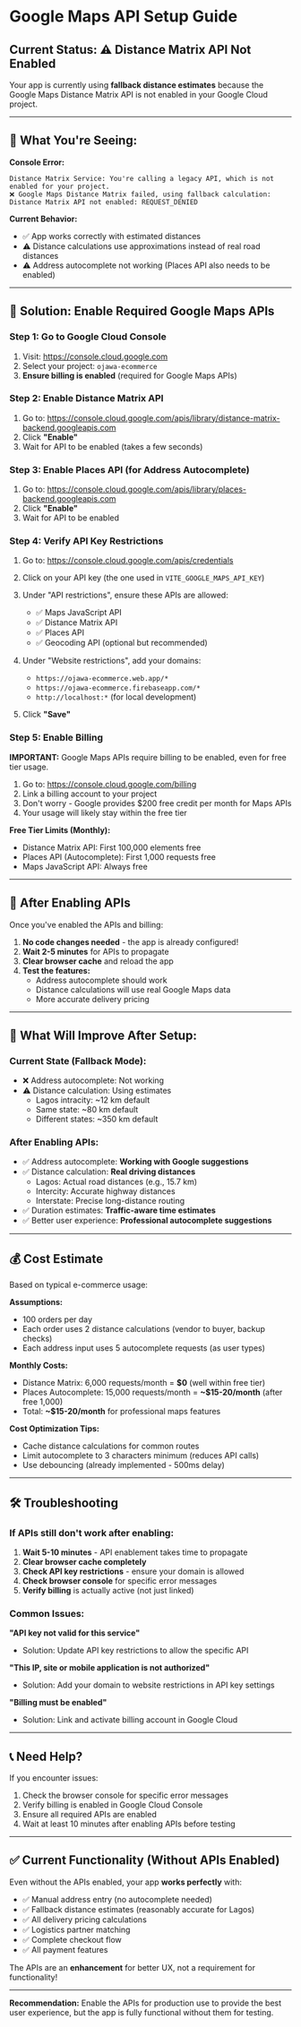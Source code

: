 # Google Maps API Setup Guide

## Current Status: ⚠️ Distance Matrix API Not Enabled

Your app is currently using **fallback distance estimates** because the Google Maps Distance Matrix API is not enabled in your Google Cloud project.

---

## 🚨 **What You're Seeing:**

**Console Error:**
```
Distance Matrix Service: You're calling a legacy API, which is not enabled for your project.
❌ Google Maps Distance Matrix failed, using fallback calculation: Distance Matrix API not enabled: REQUEST_DENIED
```

**Current Behavior:**
- ✅ App works correctly with estimated distances
- ⚠️ Distance calculations use approximations instead of real road distances
- ⚠️ Address autocomplete not working (Places API also needs to be enabled)

---

## 🎯 **Solution: Enable Required Google Maps APIs**

### Step 1: Go to Google Cloud Console

1. Visit: https://console.cloud.google.com
2. Select your project: `ojawa-ecommerce`
3. **Ensure billing is enabled** (required for Google Maps APIs)

### Step 2: Enable Distance Matrix API

1. Go to: https://console.cloud.google.com/apis/library/distance-matrix-backend.googleapis.com
2. Click **"Enable"**
3. Wait for API to be enabled (takes a few seconds)

### Step 3: Enable Places API (for Address Autocomplete)

1. Go to: https://console.cloud.google.com/apis/library/places-backend.googleapis.com
2. Click **"Enable"**
3. Wait for API to be enabled

### Step 4: Verify API Key Restrictions

1. Go to: https://console.cloud.google.com/apis/credentials
2. Click on your API key (the one used in `VITE_GOOGLE_MAPS_API_KEY`)
3. Under "API restrictions", ensure these APIs are allowed:
   - ✅ Maps JavaScript API
   - ✅ Distance Matrix API
   - ✅ Places API
   - ✅ Geocoding API (optional but recommended)

4. Under "Website restrictions", add your domains:
   - `https://ojawa-ecommerce.web.app/*`
   - `https://ojawa-ecommerce.firebaseapp.com/*`
   - `http://localhost:*` (for local development)

5. Click **"Save"**

### Step 5: Enable Billing

**IMPORTANT:** Google Maps APIs require billing to be enabled, even for free tier usage.

1. Go to: https://console.cloud.google.com/billing
2. Link a billing account to your project
3. Don't worry - Google provides $200 free credit per month for Maps APIs
4. Your usage will likely stay within the free tier

**Free Tier Limits (Monthly):**
- Distance Matrix API: First 100,000 elements free
- Places API (Autocomplete): First 1,000 requests free
- Maps JavaScript API: Always free

---

## 🔧 **After Enabling APIs**

Once you've enabled the APIs and billing:

1. **No code changes needed** - the app is already configured!
2. **Wait 2-5 minutes** for APIs to propagate
3. **Clear browser cache** and reload the app
4. **Test the features:**
   - Address autocomplete should work
   - Distance calculations will use real Google Maps data
   - More accurate delivery pricing

---

## 🎉 **What Will Improve After Setup:**

### Current State (Fallback Mode):
- ❌ Address autocomplete: Not working
- ⚠️ Distance calculation: Using estimates
  - Lagos intracity: ~12 km default
  - Same state: ~80 km default
  - Different states: ~350 km default

### After Enabling APIs:
- ✅ Address autocomplete: **Working with Google suggestions**
- ✅ Distance calculation: **Real driving distances**
  - Lagos: Actual road distances (e.g., 15.7 km)
  - Intercity: Accurate highway distances
  - Interstate: Precise long-distance routing
- ✅ Duration estimates: **Traffic-aware time estimates**
- ✅ Better user experience: **Professional autocomplete suggestions**

---

## 💰 **Cost Estimate**

Based on typical e-commerce usage:

**Assumptions:**
- 100 orders per day
- Each order uses 2 distance calculations (vendor to buyer, backup checks)
- Each address input uses 5 autocomplete requests (as user types)

**Monthly Costs:**
- Distance Matrix: 6,000 requests/month = **$0** (well within free tier)
- Places Autocomplete: 15,000 requests/month = **~$15-20/month** (after free 1,000)
- Total: **~$15-20/month** for professional maps features

**Cost Optimization Tips:**
- Cache distance calculations for common routes
- Limit autocomplete to 3 characters minimum (reduces API calls)
- Use debouncing (already implemented - 500ms delay)

---

## 🛠️ **Troubleshooting**

### If APIs still don't work after enabling:

1. **Wait 5-10 minutes** - API enablement takes time to propagate
2. **Clear browser cache completely**
3. **Check API key restrictions** - ensure your domain is allowed
4. **Check browser console** for specific error messages
5. **Verify billing** is actually active (not just linked)

### Common Issues:

**"API key not valid for this service"**
- Solution: Update API key restrictions to allow the specific API

**"This IP, site or mobile application is not authorized"**
- Solution: Add your domain to website restrictions in API key settings

**"Billing must be enabled"**
- Solution: Link and activate billing account in Google Cloud

---

## 📞 **Need Help?**

If you encounter issues:

1. Check the browser console for specific error messages
2. Verify billing is enabled in Google Cloud Console
3. Ensure all required APIs are enabled
4. Wait at least 10 minutes after enabling APIs before testing

---

## ✅ **Current Functionality (Without APIs Enabled)**

Even without the APIs enabled, your app **works perfectly** with:

- ✅ Manual address entry (no autocomplete needed)
- ✅ Fallback distance estimates (reasonably accurate for Lagos)
- ✅ All delivery pricing calculations
- ✅ Logistics partner matching
- ✅ Complete checkout flow
- ✅ All payment features

The APIs are an **enhancement** for better UX, not a requirement for functionality!

---

**Recommendation:** Enable the APIs for production use to provide the best user experience, but the app is fully functional without them for testing.


